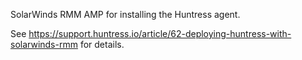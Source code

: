 SolarWinds RMM AMP for installing the Huntress agent.


See https://support.huntress.io/article/62-deploying-huntress-with-solarwinds-rmm for details.